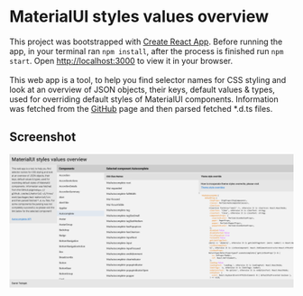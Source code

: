 # MaterialUI styles values overview

This project was bootstrapped with [Create React App](https://github.com/facebook/create-react-app).
Before running the app, in your terminal ran `npm install`, after the process is finished run `npm start`. Open [http://localhost:3000](http://localhost:3000) to view it in your browser.
<br>
<br>
This web app is a tool, to help you find selector names for CSS styling and look at an overview of JSON objects, their keys, default values & types, used for overriding default styles of MaterialUI components. Information was fetched from the [GitHub](https://github.com/mui/material-ui/tree/next/packages/mui-material/src) page and then parsed fetched *.d.ts files.

## Screenshot

![sreenshot](https://github.com/DamirTesnjak/material-ui-global-style/blob/main/screenshot.png)